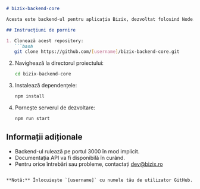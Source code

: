 ```md
# bizix-backend-core

Acesta este backend-ul pentru aplicația Bizix, dezvoltat folosind Node.js și Express.js.

## Instrucțiuni de pornire

1. Clonează acest repository: 
   ```bash
   git clone https://github.com/[username]/bizix-backend-core.git
   ```
2. Navighează la directorul proiectului:
   ```bash
   cd bizix-backend-core
   ```
3. Instalează dependențele:
   ```bash
   npm install
   ```
4. Pornește serverul de dezvoltare:
   ```bash
   npm run start
   ```

## Informații adiționale

* Backend-ul rulează pe portul 3000 în mod implicit.
* Documentația API va fi disponibilă în curând.
* Pentru orice întrebări sau probleme, contactați dev@bizix.ro

```

**Notă:** Înlocuiește `[username]` cu numele tău de utilizator GitHub.
